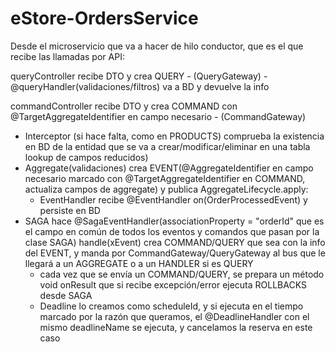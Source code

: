# eStore-OrdersService

Desde el microservicio que va a hacer de hilo conductor, que es el que recibe las llamadas por API:

queryController recibe DTO y crea QUERY - (QueryGateway) - @queryHandler(validaciones/filtros) va a BD y devuelve la info

commandController recibe DTO y crea COMMAND con @TargetAggregateIdentifier en campo necesario - (CommandGateway) 
  - Interceptor (si hace falta, como en PRODUCTS) comprueba la existencia en BD de la entidad que se va a crear/modificar/eliminar en una tabla lookup de campos reducidos)
  - Aggregate(validaciones) crea EVENT(@AggregateIdentifier en campo necesario marcado con @TargetAggregateIdentifier en COMMAND, actualiza campos de aggregate) y publica AggregateLifecycle.apply:
    - EventHandler recibe @EventHandler on(OrderProcessedEvent) y persiste en BD
  - SAGA hace @SagaEventHandler(associationProperty = "orderId" que es el campo en común de todos los eventos y comandos que pasan por la clase SAGA) handle(xEvent) crea COMMAND/QUERY que sea con la info del EVENT, y manda por CommandGateway/QueryGateway al bus que le llegará a un AGGREGATE o a un HANDLER si es QUERY
    - cada vez que se envía un COMMAND/QUERY, se prepara un método void onResult que si recibe excepción/error ejecuta ROLLBACKS desde SAGA
    - Deadline lo creamos como scheduleId, y si ejecuta en el tiempo marcado por la razón que queramos, el @DeadlineHandler con el mismo deadlineName se ejecuta, y cancelamos la reserva en este caso
